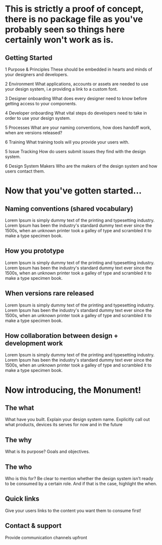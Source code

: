 # This is strictly a proof of concept, there is no package file as you've probably seen so things here certainly won't work as is.

## Getting Started

1 Purpose & Principles
These should be embedded in hearts and minds of your designers and developers.

2	Environment
What applications, accounts or assets are needed to use your design system, i.e providing a link to a custom font.

3	Designer onboarding
What does every designer need to know before getting access to your components.

4	Developer onboarding
What vital steps do developers need to take in order to use your design system.

5	Processes
What are your naming conventions, how does handoff work, when are versions released?

6	Training
What training tools will you provide your users with.

5	Issue Tracking
How do users submit issues they find with the design system.

6	Design System Makers
Who are the makers of the design system and how users contact them.


# Now that you've gotten started...

## Naming conventions (shared vocabulary)
Lorem Ipsum is simply dummy text of the printing and typesetting industry. Lorem Ipsum has been the industry's standard dummy text ever since the 1500s, when an unknown printer took a galley of type and scrambled it to make a type specimen book.

## How you prototype
Lorem Ipsum is simply dummy text of the printing and typesetting industry. Lorem Ipsum has been the industry's standard dummy text ever since the 1500s, when an unknown printer took a galley of type and scrambled it to make a type specimen book.

## When versions rare released
Lorem Ipsum is simply dummy text of the printing and typesetting industry. Lorem Ipsum has been the industry's standard dummy text ever since the 1500s, when an unknown printer took a galley of type and scrambled it to make a type specimen book.

## How collaboration between design + development work
Lorem Ipsum is simply dummy text of the printing and typesetting industry. Lorem Ipsum has been the industry's standard dummy text ever since the 1500s, when an unknown printer took a galley of type and scrambled it to make a type specimen book.


# Now introducing, the Monument!

## The what
What have you built. Explain your design system name. Explicitly call out what products, devices its serves for now and in the future

## The why
What is its purpose? Goals and objectives.

## The who
Who is this for? Be clear to mention whether the design system isn’t ready to be consumed by a certain role. And if that is the case, highlight the when.

## Quick links
Give your users links to the content you want them to consume first!

## Contact & support
Provide communication channels upfront

